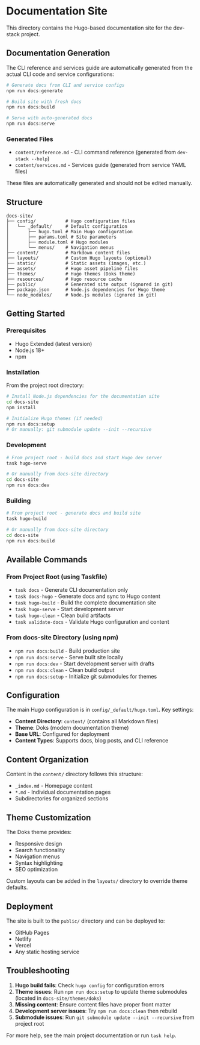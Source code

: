 # Documentation Site

This directory contains the Hugo-based documentation site for the dev-stack project.

## Documentation Generation

The CLI reference and services guide are automatically generated from the actual CLI code and service configurations:

```bash
# Generate docs from CLI and service configs
npm run docs:generate

# Build site with fresh docs
npm run docs:build

# Serve with auto-generated docs
npm run docs:serve
```

### Generated Files

- `content/reference.md` - CLI command reference (generated from `dev-stack --help`)
- `content/services.md` - Services guide (generated from service YAML files)

These files are automatically generated and should not be edited manually.

## Structure

```
docs-site/
├── config/           # Hugo configuration files
│   └── _default/     # Default configuration
│       ├── hugo.toml # Main Hugo configuration
│       ├── params.toml # Site parameters
│       ├── module.toml # Hugo modules
│       └── menus/    # Navigation menus
├── content/          # Markdown content files
├── layouts/          # Custom Hugo layouts (optional)
├── static/           # Static assets (images, etc.)
├── assets/           # Hugo asset pipeline files
├── themes/           # Hugo themes (Doks theme)
├── resources/        # Hugo resource cache
├── public/           # Generated site output (ignored in git)
├── package.json      # Node.js dependencies for Hugo theme
└── node_modules/     # Node.js modules (ignored in git)
```

## Getting Started

### Prerequisites

- Hugo Extended (latest version)
- Node.js 18+
- npm

### Installation

From the project root directory:

```bash
# Install Node.js dependencies for the documentation site
cd docs-site
npm install

# Initialize Hugo themes (if needed)
npm run docs:setup
# Or manually: git submodule update --init --recursive
```

### Development

```bash
# From project root - build docs and start Hugo dev server
task hugo-serve

# Or manually from docs-site directory
cd docs-site
npm run docs:dev
```

### Building

```bash
# From project root - generate docs and build site
task hugo-build

# Or manually from docs-site directory
cd docs-site
npm run docs:build
```

## Available Commands

### From Project Root (using Taskfile)

- `task docs` - Generate CLI documentation only
- `task docs-hugo` - Generate docs and sync to Hugo content
- `task hugo-build` - Build the complete documentation site
- `task hugo-serve` - Start development server
- `task hugo-clean` - Clean build artifacts
- `task validate-docs` - Validate Hugo configuration and content

### From docs-site Directory (using npm)

- `npm run docs:build` - Build production site
- `npm run docs:serve` - Serve built site locally
- `npm run docs:dev` - Start development server with drafts
- `npm run docs:clean` - Clean build output
- `npm run docs:setup` - Initialize git submodules for themes

## Configuration

The main Hugo configuration is in `config/_default/hugo.toml`. Key settings:

- **Content Directory**: `content/` (contains all Markdown files)
- **Theme**: Doks (modern documentation theme)
- **Base URL**: Configured for deployment
- **Content Types**: Supports docs, blog posts, and CLI reference

## Content Organization

Content in the `content/` directory follows this structure:

- `_index.md` - Homepage content
- `*.md` - Individual documentation pages
- Subdirectories for organized sections

## Theme Customization

The Doks theme provides:

- Responsive design
- Search functionality
- Navigation menus
- Syntax highlighting
- SEO optimization

Custom layouts can be added in the `layouts/` directory to override theme defaults.

## Deployment

The site is built to the `public/` directory and can be deployed to:

- GitHub Pages
- Netlify
- Vercel
- Any static hosting service

## Troubleshooting

1. **Hugo build fails**: Check `hugo config` for configuration errors
2. **Theme issues**: Run `npm run docs:setup` to update theme submodules (located in `docs-site/themes/doks`)
3. **Missing content**: Ensure content files have proper front matter
4. **Development server issues**: Try `npm run docs:clean` then rebuild
5. **Submodule issues**: Run `git submodule update --init --recursive` from project root

For more help, see the main project documentation or run `task help`.
